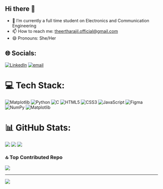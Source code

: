 ## Hi there 👋

- 🌱 I’m currently a full time student on Electronics and Communication Engineering 
- 📫 How to reach me: theertharajil.official@gmail.com
- 😄 Pronouns: She/Her

## 🌐 Socials:
[![LinkedIn](https://img.shields.io/badge/LinkedIn-%230077B5.svg?logo=linkedin&logoColor=white)](https://linkedin.com/in/www.linkedin.com/in/Theertha-R-NSS) [![email](https://img.shields.io/badge/Email-D14836?logo=gmail&logoColor=white)](mailto:theertharajil.official@gmail.com) 

# 💻 Tech Stack:
![Matplotlib](https://img.shields.io/badge/Matplotlib-%23ffffff.svg?style=for-the-badge&logo=Matplotlib&logoColor=black) ![Python](https://img.shields.io/badge/python-3670A0?style=for-the-badge&logo=python&logoColor=ffdd54) ![C](https://img.shields.io/badge/c-%2300599C.svg?style=for-the-badge&logo=c&logoColor=white) ![HTML5](https://img.shields.io/badge/html5-%23E34F26.svg?style=for-the-badge&logo=html5&logoColor=white) ![CSS3](https://img.shields.io/badge/css3-%231572B6.svg?style=for-the-badge&logo=css3&logoColor=white) ![JavaScript](https://img.shields.io/badge/javascript-%23323330.svg?style=for-the-badge&logo=javascript&logoColor=%23F7DF1E) ![Figma](https://img.shields.io/badge/figma-%23F24E1E.svg?style=for-the-badge&logo=figma&logoColor=white) ![NumPy](https://img.shields.io/badge/numpy-%23013243.svg?style=for-the-badge&logo=numpy&logoColor=white) ![Matplotlib](https://img.shields.io/badge/Matplotlib-%23ffffff.svg?style=for-the-badge&logo=Matplotlib&logoColor=black)
# 📊 GitHub Stats:
![](https://github-readme-stats.vercel.app/api?username=Theertha-R&theme=dark&hide_border=false&include_all_commits=false&count_private=false)
![](https://nirzak-streak-stats.vercel.app/?user=Theertha-R&theme=dark&hide_border=false)
![](https://github-readme-stats.vercel.app/api/top-langs/?username=Theertha-R&theme=dark&hide_border=false&include_all_commits=false&count_private=false&layout=compact)

### 🔝 Top Contributed Repo
![](https://github-contributor-stats.vercel.app/api?username=Theertha-R&limit=5&theme=dark&combine_all_yearly_contributions=true)

---
[![](https://visitcount.itsvg.in/api?id=Theertha-R&icon=0&color=13)](https://visitcount.itsvg.in)

<!-- Proudly created with GPRM ( https://gprm.itsvg.in ) -->
